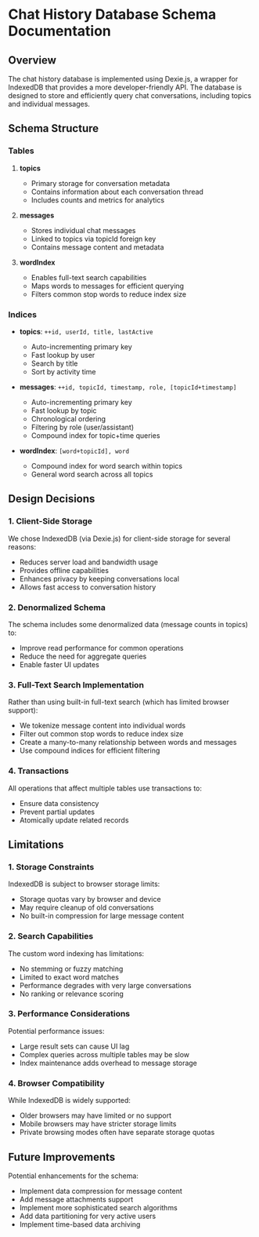 # Chat History Database Schema Documentation

## Overview

The chat history database is implemented using Dexie.js, a wrapper for IndexedDB that provides a more developer-friendly API. The database is designed to store and efficiently query chat conversations, including topics and individual messages.

## Schema Structure

### Tables

1. **topics**
   - Primary storage for conversation metadata
   - Contains information about each conversation thread
   - Includes counts and metrics for analytics

2. **messages**
   - Stores individual chat messages
   - Linked to topics via topicId foreign key
   - Contains message content and metadata

3. **wordIndex**
   - Enables full-text search capabilities
   - Maps words to messages for efficient querying
   - Filters common stop words to reduce index size

### Indices

- **topics**: `++id, userId, title, lastActive`
  - Auto-incrementing primary key
  - Fast lookup by user
  - Search by title
  - Sort by activity time

- **messages**: `++id, topicId, timestamp, role, [topicId+timestamp]`
  - Auto-incrementing primary key
  - Fast lookup by topic
  - Chronological ordering
  - Filtering by role (user/assistant)
  - Compound index for topic+time queries

- **wordIndex**: `[word+topicId], word`
  - Compound index for word search within topics
  - General word search across all topics

## Design Decisions

### 1. Client-Side Storage

We chose IndexedDB (via Dexie.js) for client-side storage for several reasons:
- Reduces server load and bandwidth usage
- Provides offline capabilities
- Enhances privacy by keeping conversations local
- Allows fast access to conversation history

### 2. Denormalized Schema

The schema includes some denormalized data (message counts in topics) to:
- Improve read performance for common operations
- Reduce the need for aggregate queries
- Enable faster UI updates

### 3. Full-Text Search Implementation

Rather than using built-in full-text search (which has limited browser support):
- We tokenize message content into individual words
- Filter out common stop words to reduce index size
- Create a many-to-many relationship between words and messages
- Use compound indices for efficient filtering

### 4. Transactions

All operations that affect multiple tables use transactions to:
- Ensure data consistency
- Prevent partial updates
- Atomically update related records

## Limitations

### 1. Storage Constraints

IndexedDB is subject to browser storage limits:
- Storage quotas vary by browser and device
- May require cleanup of old conversations
- No built-in compression for large message content

### 2. Search Capabilities

The custom word indexing has limitations:
- No stemming or fuzzy matching
- Limited to exact word matches
- Performance degrades with very large conversations
- No ranking or relevance scoring

### 3. Performance Considerations

Potential performance issues:
- Large result sets can cause UI lag
- Complex queries across multiple tables may be slow
- Index maintenance adds overhead to message storage

### 4. Browser Compatibility

While IndexedDB is widely supported:
- Older browsers may have limited or no support
- Mobile browsers may have stricter storage limits
- Private browsing modes often have separate storage quotas

## Future Improvements

Potential enhancements for the schema:
- Implement data compression for message content
- Add message attachments support
- Implement more sophisticated search algorithms
- Add data partitioning for very active users
- Implement time-based data archiving 